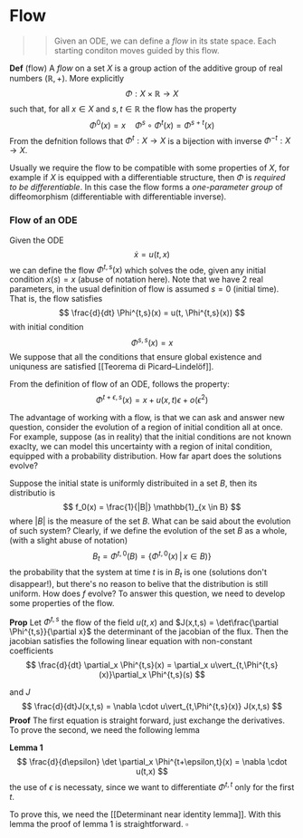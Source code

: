 # Flow

>> Given an ODE, we can define a _flow_ in its state space. Each starting conditon moves guided by this flow.

**Def** (flow) A _flow_ on a set $X$ is a group action of the additive group of real numbers $(\mathbb{R},+)$. More explicitly
$$
\Phi : X \times \mathbb{R} \to X
$$
such that, for all $x \in X$ and $s,t \in \mathbb{R}$ the flow has the property
$$
\Phi^0(x) = x \quad \Phi^s \circ \Phi^t (x) = \Phi^{s+t}(x)
$$
From the defnition follows that $\Phi^t : X \to X$ is a bijection with inverse $\Phi^{-t} : X \to X$. 

Usually we require the flow to be compatible with some properties of $X$, for example if $X$ is equipped with a differentiable structure, then $\Phi$ is _required to be differentiable_. In this case the flow forms a _one-parameter group_ of diffeomorphism (differentiable with differentiable inverse).

### Flow of an ODE

Given the ODE
$$
\dot x = u(t,x)
$$
we can define the flow $\Phi^{t,s}(x)$ which solves the ode, given any initial condition $x(s) = x$ (abuse of notation here). Note that we have $2$ real parameters, in the usual definition of flow is assumed $s=0$ (initial time).
That is, the flow satisfies
$$
\frac{d}{dt} \Phi^{t,s}(x) = u(t, \Phi^{t,s}(x))
$$
with initial condition
$$
\Phi^{s,s}(x)=x
$$
We suppose that all the conditions that ensure global existence and uniquness are satisfied [[Teorema di Picard–Lindelöf]].

From the definition of flow of an ODE, follows the property:
$$
\Phi^{t+\epsilon,s}(x) = x + u(x,t)\epsilon + o(\epsilon^2)
$$


The advantage of working with a flow, is that we can ask and answer new question, consider the evolution of a region of initial condition all at once.
For example, suppose (as in reality) that the initial conditions are not known exaclty, we can model this uncertainty with a region of inital condition, equipped with a probability distribution. How far apart does the solutions evolve? 

Suppose the initial state is uniformly distribuited in a set $B$, then its distributio  is
$$
f_0(x) = \frac{1}{|B|} \mathbb{1}_{x \in B}
$$
where $|B|$ is the measure of the set $B$. What can be said about the evolution of such system? Clearly, if we define the evolution of the set $B$ as a whole, (with a slight abuse of notation)
$$
B_t = \Phi^{t,0}(B) = \{\Phi^{t,0}(x) \,\vert\, x \in B)\}
$$
the probability that the system at time $t$ is in $B_t$ is one (solutions don't disappear!), but there's no reason to belive that the distribution is still uniform. How does $f$ evolve? To answer this question, we need to develop some properties of the flow.

**Prop** Let $\Phi^{t,s}$ the flow of the field $u(t,x)$ and $J(x,t,s) = \det\frac{\partial \Phi^{t,s}}{\partial x}$ the determinant of the jacobian of the flux. Then the jacobian satisfies the following linear equation with non-constant coefficients
$$
\frac{d}{dt} \partial_x \Phi^{t,s}(x) = \partial_x u\vert_{t,\Phi^{t,s}(x)}\partial_x \Phi^{t,s}(s)
$$

and $J$ 
$$
\frac{d}{dt}J(x,t,s) = \nabla \cdot u\vert_{t,\Phi^{t,s}(x)} J(x,t,s)
$$
**Proof** The first equation is straight forward, just exchange the derivatives.
To prove the second, we need the following lemma

**Lemma 1** 
$$
\frac{d}{d\epsilon} \det \partial_x \Phi^{t+\epsilon,t}(x) = \nabla \cdot u(t,x)
$$
the use of $\epsilon$ is necessaty, since we want to differentiate $\Phi^{t,t}$ only for the first $t$.

To prove this, we need the [[Determinant near identity lemma]].
With this lemma the proof of lemma $1$ is straightforward. $\square$






